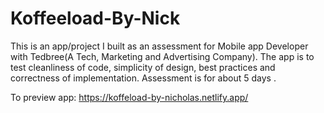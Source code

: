 # Koffeeload-By-Nick

This is an app/project I built as an assessment for Mobile app Developer with Tedbree(A Tech, Marketing and Advertising Company). The app is to test cleanliness of code, simplicity of design, best practices and correctness of implementation. Assessment is for about 5 days .

To preview app: https://koffeload-by-nicholas.netlify.app/
